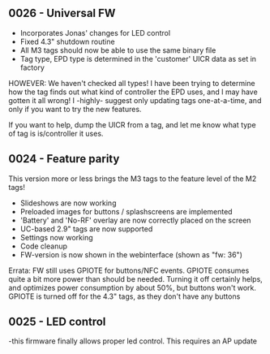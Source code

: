 ## 0026 - Universal FW
- Incorporates Jonas' changes for LED control
- Fixed 4.3" shutdown routine
- All M3 tags should now be able to use the same binary file
- Tag type, EPD type is determined in the 'customer' UICR data as set in factory

HOWEVER:
We haven't checked all types! I have been trying to determine how the tag finds out what kind of controller the EPD uses, and I may have gotten it all wrong! I -highly- suggest only updating tags one-at-a-time, and only if you want to try the new features.

If you want to help, dump the UICR from a tag, and let me know what type of tag is is/controller it uses.

## 0024 - Feature parity ##
This version more or less brings the M3 tags to the feature level of the M2 tags!
- Slideshows are now working
- Preloaded images for buttons / splashscreens are implemented
- 'Battery' and 'No-RF' overlay are now correctly placed on the screen
- UC-based 2.9" tags are now supported
- Settings now working
- Code cleanup
- FW-version is now shown in the webinterface (shown as "fw: 36")

Errata: FW still uses GPIOTE for buttons/NFC events. GPIOTE consumes quite a bit more power than should be needed. Turning it off certainly helps, and optimizes power consumption by about 50%, but buttons won't work. GPIOTE is turned off for the 4.3" tags, as they don't have any buttons

## 0025 - LED control ##
-this firmware finally allows proper led control. This requires an AP update